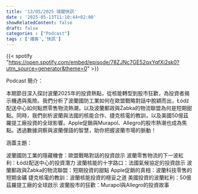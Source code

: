 ```yaml
---
title: '13/05/2025 瑞閣快訊'
date : '2025-05-13T11:10:44+02:00'
showRelatedContent: false
draft: false
categories : ["Podcast"]
tags : ['播客','快訊']
---
```

{{< spotify "https://open.spotify.com/embed/episode/78ZJNc7GE52qxYqfXi2sk0?utm_source=generator&theme=0" >}}

Podcast 簡介：

本期節目深入探討波蘭2025年的投資熱點，從核能轉型到股市狂歡，為投資者揭示機遇與風險。我們分析了波蘭國防工業如何在歐盟戰略對話中脫穎而出，Łódź配送中心如何點燃零售物流熱潮，以及波蘭郵政與Żabka的物流聯盟為何是短期甜點。同時，我們剖析波蘭與法國的核能合作、捷克核電的教訓，以及美國50億茲羅提工廠投資的全球影響。Apple促銷與Murapol、Allegro的股市熱潮也成為焦點。透過數據洞察與波蘭俚語的智慧，助你把握波蘭市場的脈動！

涵蓋主題：

波蘭國防工業的隱藏機會：歐盟戰略對話的投資啟示
波蘭零售物流的下一波紅利：Łódź配送中心的投資潛力
波蘭核能的十字路口：法國氣候協定的投資啟示
波蘭郵政與Żabka的物流聯盟：短期投資的甜點
Apple促銷的真相：波蘭科技零售的短期金礦
捷克核電的教訓：波蘭核能投資的穩妥之道
美國投資的波蘭紅利：50億茲羅提工廠的全球啟示
波蘭股市的狂歡：Murapol與Allegro的投資故事